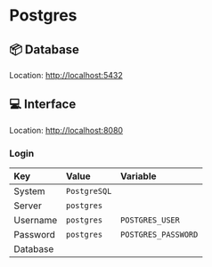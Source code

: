 # Postgres

## 📦 Database

Location: [http://localhost:5432](http://localhost:5432)

## 💻 Interface

Location: [http://localhost:8080](http://localhost:8080)

### Login

| Key  | Value | Variable |
| :--- | :---- | :------- |
| System | `PostgreSQL` | |
| Server | `postgres` | |
| Username | `postgres` | `POSTGRES_USER` |
| Password | `postgres` | `POSTGRES_PASSWORD` |
| Database | | |
